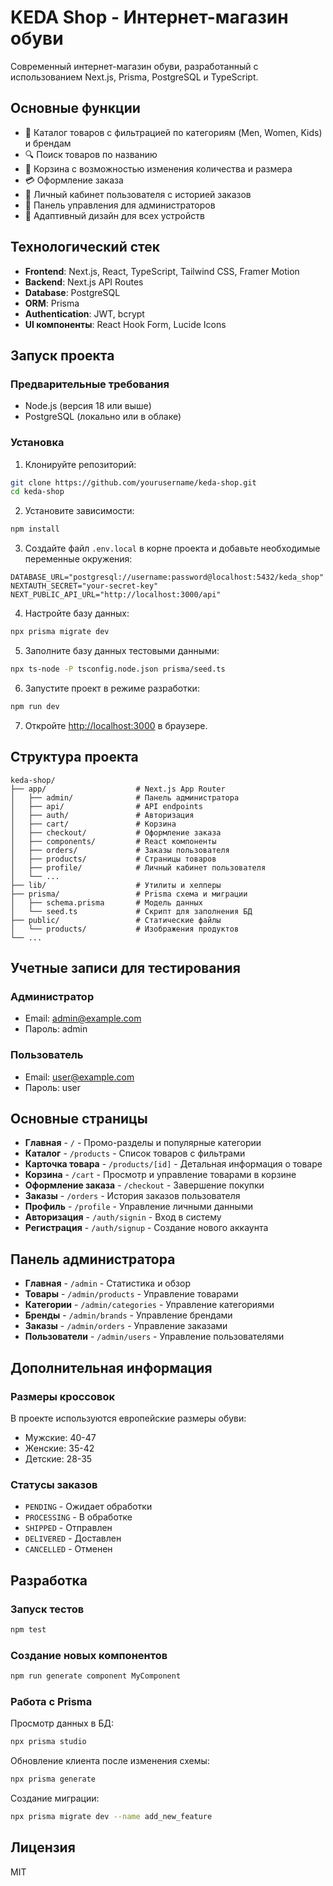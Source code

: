 # KEDA Shop - Интернет-магазин обуви

Современный интернет-магазин обуви, разработанный с использованием Next.js, Prisma, PostgreSQL и TypeScript.

## Основные функции

- 👟 Каталог товаров с фильтрацией по категориям (Men, Women, Kids) и брендам
- 🔍 Поиск товаров по названию
- 🛒 Корзина с возможностью изменения количества и размера
- 💳 Оформление заказа
- 👤 Личный кабинет пользователя с историей заказов
- 👑 Панель управления для администраторов
- 📱 Адаптивный дизайн для всех устройств

## Технологический стек

- **Frontend**: Next.js, React, TypeScript, Tailwind CSS, Framer Motion
- **Backend**: Next.js API Routes
- **Database**: PostgreSQL
- **ORM**: Prisma
- **Authentication**: JWT, bcrypt
- **UI компоненты**: React Hook Form, Lucide Icons

## Запуск проекта

### Предварительные требования

- Node.js (версия 18 или выше)
- PostgreSQL (локально или в облаке)

### Установка

1. Клонируйте репозиторий:

```bash
git clone https://github.com/yourusername/keda-shop.git
cd keda-shop
```

2. Установите зависимости:

```bash
npm install
```

3. Создайте файл `.env.local` в корне проекта и добавьте необходимые переменные окружения:

```
DATABASE_URL="postgresql://username:password@localhost:5432/keda_shop"
NEXTAUTH_SECRET="your-secret-key"
NEXT_PUBLIC_API_URL="http://localhost:3000/api"
```

4. Настройте базу данных:

```bash
npx prisma migrate dev
```

5. Заполните базу данных тестовыми данными:

```bash
npx ts-node -P tsconfig.node.json prisma/seed.ts
```

6. Запустите проект в режиме разработки:

```bash
npm run dev
```

7. Откройте [http://localhost:3000](http://localhost:3000) в браузере.

## Структура проекта

```
keda-shop/
├── app/                    # Next.js App Router
│   ├── admin/              # Панель администратора
│   ├── api/                # API endpoints
│   ├── auth/               # Авторизация
│   ├── cart/               # Корзина
│   ├── checkout/           # Оформление заказа
│   ├── components/         # React компоненты
│   ├── orders/             # Заказы пользователя
│   ├── products/           # Страницы товаров
│   ├── profile/            # Личный кабинет пользователя
│   └── ...
├── lib/                    # Утилиты и хелперы
├── prisma/                 # Prisma схема и миграции
│   ├── schema.prisma       # Модель данных
│   └── seed.ts             # Скрипт для заполнения БД
├── public/                 # Статические файлы
│   └── products/           # Изображения продуктов
└── ...
```

## Учетные записи для тестирования

### Администратор

- Email: admin@example.com
- Пароль: admin

### Пользователь

- Email: user@example.com
- Пароль: user

## Основные страницы

- **Главная** - `/` - Промо-разделы и популярные категории
- **Каталог** - `/products` - Список товаров с фильтрами
- **Карточка товара** - `/products/[id]` - Детальная информация о товаре
- **Корзина** - `/cart` - Просмотр и управление товарами в корзине
- **Оформление заказа** - `/checkout` - Завершение покупки
- **Заказы** - `/orders` - История заказов пользователя
- **Профиль** - `/profile` - Управление личными данными
- **Авторизация** - `/auth/signin` - Вход в систему
- **Регистрация** - `/auth/signup` - Создание нового аккаунта

## Панель администратора

- **Главная** - `/admin` - Статистика и обзор
- **Товары** - `/admin/products` - Управление товарами
- **Категории** - `/admin/categories` - Управление категориями
- **Бренды** - `/admin/brands` - Управление брендами
- **Заказы** - `/admin/orders` - Управление заказами
- **Пользователи** - `/admin/users` - Управление пользователями

## Дополнительная информация

### Размеры кроссовок

В проекте используются европейские размеры обуви:

- Мужские: 40-47
- Женские: 35-42
- Детские: 28-35

### Статусы заказов

- `PENDING` - Ожидает обработки
- `PROCESSING` - В обработке
- `SHIPPED` - Отправлен
- `DELIVERED` - Доставлен
- `CANCELLED` - Отменен

## Разработка

### Запуск тестов

```bash
npm test
```

### Создание новых компонентов

```bash
npm run generate component MyComponent
```

### Работа с Prisma

Просмотр данных в БД:

```bash
npx prisma studio
```

Обновление клиента после изменения схемы:

```bash
npx prisma generate
```

Создание миграции:

```bash
npx prisma migrate dev --name add_new_feature
```

## Лицензия

MIT
